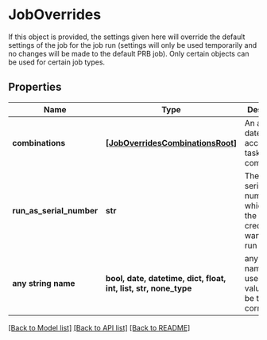 # JobOverrides

If this object is provided, the settings given here will override the default settings of the job for the job run (settings will only be used temporarily and no changes will be made to the default PRB job). Only certain objects can be used for certain job types.

## Properties
Name | Type | Description | Notes
------------ | ------------- | ------------- | -------------
**combinations** | [**[JobOverridesCombinationsRoot]**](JobOverridesCombinationsRoot.md) | An array of date, account, and tasks combinations | [optional] 
**run_as_serial_number** | **str** | The FactSet serial number which has the credentials wanted to run the job | [optional] 
**any string name** | **bool, date, datetime, dict, float, int, list, str, none_type** | any string name can be used but the value must be the correct type | [optional]

[[Back to Model list]](../README.md#documentation-for-models) [[Back to API list]](../README.md#documentation-for-api-endpoints) [[Back to README]](../README.md)


